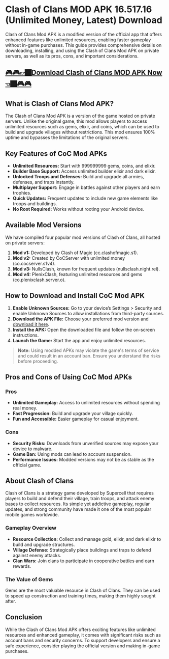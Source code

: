 # Clash of Clans MOD APK 16.517.16 (Unlimited Money, Latest) Download

Clash of Clans Mod APK is a modified version of the official app that offers enhanced features like unlimited resources, enabling faster gameplay without in-game purchases. This guide provides comprehensive details on downloading, installing, and using the Clash of Clans Mod APK on private servers, as well as its pros, cons, and important considerations.

## [🎮🎮👉🏿Download Clash of Clans MOD APK Now👈🏿🎮🎮](https://clashofclansmodapk.info/)

## What is Clash of Clans Mod APK?

The Clash of Clans Mod APK is a version of the game hosted on private servers. Unlike the original game, this mod allows players to access unlimited resources such as gems, elixir, and coins, which can be used to build and upgrade villages without restrictions. This mod ensures 100% uptime and bypasses the limitations of the original servers.

## Key Features of CoC Mod APKs

- **Unlimited Resources:** Start with 999999999 gems, coins, and elixir.
- **Builder Base Support:** Access unlimited builder elixir and dark elixir.
- **Unlocked Troops and Defenses:** Build and upgrade all armies, defenses, and traps instantly.
- **Multiplayer Support:** Engage in battles against other players and earn trophies.
- **Quick Updates:** Frequent updates to include new game elements like troops and buildings.
- **No Root Required:** Works without rooting your Android device.

## Available Mod Versions

We have compiled four popular mod versions of Clash of Clans, all hosted on private servers:

1. **Mod v1:** Developed by Clash of Magic (cc.clashofmagic.s1).
2. **Mod v2:** Created by CoCServer with unlimited money (co.cocserver.s1v4).
3. **Mod v3:** NullsClash, known for frequent updates (nullsclash.night.rel).
4. **Mod v4:** PlenixClash, featuring unlimited resources and gems (co.plenixclash.server.o).

## How to Download and Install CoC Mod APK

1. **Enable Unknown Sources:** Go to your device’s Settings > Security and enable Unknown Sources to allow installations from third-party sources.
2. **Download the APK File:** Choose your preferred mod version and [download it here](#).
3. **Install the APK:** Open the downloaded file and follow the on-screen instructions.
4. **Launch the Game:** Start the app and enjoy unlimited resources.

> **Note:** Using modded APKs may violate the game's terms of service and could result in an account ban. Ensure you understand the risks before proceeding.

## Pros and Cons of Using CoC Mod APKs

### Pros
- **Unlimited Gameplay:** Access to unlimited resources without spending real money.
- **Fast Progression:** Build and upgrade your village quickly.
- **Fun and Accessible:** Easier gameplay for casual enjoyment.

### Cons
- **Security Risks:** Downloads from unverified sources may expose your device to malware.
- **Game Ban:** Using mods can lead to account suspension.
- **Performance Issues:** Modded versions may not be as stable as the official game.

## About Clash of Clans

Clash of Clans is a strategy game developed by Supercell that requires players to build and defend their village, train troops, and attack enemy bases to collect resources. Its simple yet addictive gameplay, regular updates, and strong community have made it one of the most popular mobile games worldwide.

### Gameplay Overview
- **Resource Collection:** Collect and manage gold, elixir, and dark elixir to build and upgrade structures.
- **Village Defense:** Strategically place buildings and traps to defend against enemy attacks.
- **Clan Wars:** Join clans to participate in cooperative battles and earn rewards.

### The Value of Gems
Gems are the most valuable resource in Clash of Clans. They can be used to speed up construction and training times, making them highly sought after.

## Conclusion

While the Clash of Clans Mod APK offers exciting features like unlimited resources and enhanced gameplay, it comes with significant risks such as account bans and security concerns. To support developers and ensure a safe experience, consider playing the official version and making in-game purchases.
